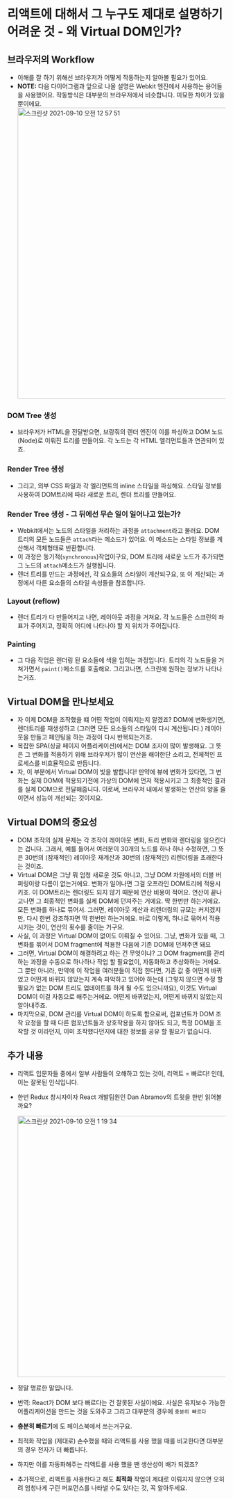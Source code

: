 # 리액트에 대해서 그 누구도 제대로 설명하기 어려운 것 - 왜 Virtual DOM인가?

## 브라우저의 Workflow

- 이해를 잘 하기 위해선 브라우저가 어떻게 작동하는지 알아볼 필요가 있어요.
- **NOTE:** 다음 다이어그램과 앞으로 나올 설명은 Webkit 엔진에서 사용하는 용어들을 사용했어요. 작동방식은 대부분의 브라우저에서 비슷합니다. 미묘한 차이가 있을 뿐이에요.
  <img width="669" alt="스크린샷 2021-09-10 오전 12 57 51" src="https://user-images.githubusercontent.com/81012135/132720634-ea786da3-5838-4454-834f-e1d123e220ec.png">

### DOM Tree 생성

- 브라우저가 HTML을 전달받으면, 브랑줘의 렌더 엔진이 이를 파싱하고 DOM 노드(Node)로 이뤄진 트리를 만들어요. 각 노드는 각 HTML 엘리먼트들과 연관되어 있죠.

### Render Tree 생성

- 그리고, 외부 CSS 파일과 각 엘리먼트의 inline 스타일을 파싱해요. 스타일 정보를 사용하여 DOM트리에 따라 새로운 트리, 렌더 트리를 만들어요.

### Render Tree 생성 - 그 뒤에선 무슨 일이 일어나고 있는가?

- Webkit에서는 노드의 스타일을 처리하는 과정을 `attachment`라고 불러요. DOM 트리의 모든 노드들은 `attach`라는 메소드가 있어요. 이 메소드는 스타일 정보를 계산해서 객체형태로 반환합니다.
- 이 과정은 동기적(`synchronous`)작업이구요, DOM 트리에 새로운 노드가 추가되면 그 노드의 `attach`메소드가 실행됩니다.
- 렌더 트리를 만드는 과정에선, 각 요소들의 스타일이 계산되구요, 또 이 계산되는 과정에서 다른 요소들의 스타일 속성들을 참조합니다.

### Layout (reflow)

- 렌더 트리가 다 만들어지고 나면, 레이아웃 과정을 거쳐요. 각 노드들은 스크린의 좌표가 주어지고, 정확히 어디에 나타나야 할 지 위치가 주어집니다.

### Painting

- 그 다음 작업은 렌더링 된 요소들에 색을 입히는 과정입니다. 트리의 각 노드들을 거쳐가면서 `paint()`메소드를 호출해요. 그리고나면, 스크린에 원하는 정보가 나타나는거죠.

## Virtual DOM을 만나보세요

- 자 이제 DOM을 조작했을 떄 어떤 작업이 이뤄지는지 알겠죠? DOM에 변화생기면, 렌더트리를 재생성하고 (그러면 모든 요소들의 스타일이 다시 계산됩니다.) 레이아웃을 만들고 페인팅을 하는 과정이 다시 반복되는거죠.
- 복잡한 SPA(싱글 페이지 어플리케이션)에서는 DOM 조자이 많이 발생해요. 그 뜻은 그 변화를 적용하기 위해 브라우저가 많이 연산을 해야한단 소리고, 전체적인 프로세스를 비효율적으로 만듭니다.
- 자, 이 부분에서 Virtual DOM이 빛을 발합니다! 만약에 뷰에 변화가 있다면, 그 변화는 실제 DOM에 적용되기전에 가상의 DOM에 먼저 적용시키고 그 최종적인 결과를 실제 DOM으로 전달해줍니다. 이로써, 브라우저 내에서 발생하는 연산의 양을 줄이면서 성능이 개선되는 것이지요.

## Virtual DOM의 중요성

- DOM 조작의 실제 문제는 각 조작이 레이아웃 변화, 트리 변화와 렌더링을 일으킨다는 겁니다. 그래서, 예를 들어서 여러분이 30개의 노드를 하나 하나 수정하면, 그 뜻은 30번의 (잠재적인) 레이아웃 재계산과 30번의 (잠재적인) 리렌더링을 초래한다는 것이죠.
- Virtual DOM은 그냥 뭐 엄청 새로운 것도 아니고, 그냥 DOM 차원에서의 더블 버퍼링이랑 다름이 없는거에요. 변화가 일어나면 그걸 오프라인 DOM트리에 적용시키죠. 이 DOM트리는 렌더링도 되지 않기 때문에 연산 비용이 적어요. 연산이 끝나고나면 그 최종적인 변화를 실제 DOM에 던져주는 거에요. 딱 한번만 하는거에요. 모든 변화를 하나로 묶어서. 그러면, 레이아웃 계산과 리렌더링의 규모는 커지겠지만, 다시 한번 강조하자면 딱 한번만 하는거에요. 바로 이렇게, 하나로 묶어서 적용시키는 것이, 연산의 횟수를 줄이는 거구요.
- 사실, 이 과정은 Virtual DOM이 없이도 이뤄질 수 있어요. 그냥, 변화가 있을 때, 그 변화를 묶어서 DOM fragment에 적용한 다음에 기존 DOM에 던져주면 돼요
- 그러면, Virtual DOM이 해결하려고 하는 건 무엇이냐? 그 DOM fragment를 관리하는 과정을 수동으로 하나하나 작업 할 필요없이, 자동화하고 추상화하는 거에요. 그 뿐만 아니라, 만약에 이 작업을 여러분들이 직접 한다면, 기존 값 중 어떤게 바뀌었고 어떤게 바뀌지 않았는지 계속 파악하고 있어야 하는데 (그렇지 않으면 수정 할 필요가 없는 DOM 트리도 업데이트를 하게 될 수도 있으니까요), 이것도 Virtual DOM이 이걸 자동으로 해주는거에요. 어떤게 바뀌었는지, 어떤게 바뀌지 않았는지 알아내주죠.
- 마지막으로, DOM 관리를 Virtual DOM이 하도록 함으로써, 컴포넌트가 DOM 조작 요청을 할 때 다른 컴포넌트들과 상호작용을 하지 않아도 되고, 특정 DOM을 조작할 것 이라던지, 이미 조작했다던지에 대한 정보를 공유 할 필요가 없습니다.

## 추가 내용

- 리액트 입문자들 중에서 일부 사람들이 오해하고 있는 것이, 리액트 = 빠르다! 인데, 이는 잘못된 인식입니다.
- 한번 Redux 창시자이자 React 개발팀원인 Dan Abramov의 트윗을 한번 읽어볼까요?

  <img width="601" alt="스크린샷 2021-09-10 오전 1 19 34" src="https://user-images.githubusercontent.com/81012135/132724024-6c902438-4e28-4e3e-891b-34276f6a529c.png">

- 정말 명료한 말입니다.
- 번역: React가 DOM 보다 빠르다는 건 잘못된 사실이에요. 사실은 유지보수 가능한 어플리케이션을 만드는 것을 도와주고 그리고 대부분의 경우에 `충분히 빠르다`

- **충분히 빠르기**에 도 페이스북에서 쓰는거구요.
- 최적화 작업을 (제대로) 손수했을 때와 리액트를 사용 했을 때를 비교한다면 대부분의 경우 전자가 더 빠릅니다.
- 하지만 이를 자동화해주는 리액트를 사용 했을 땐 생산성이 배가 되겠죠?

- 추가적으로, 리액트를 사용한다고 해도 **최적화** 작업이 제대로 이뤄지지 않으면 오히려 엄청나게 구린 퍼포먼스를 나타낼 수도 있다는 것, 꼭 알아두세요.

<!-- 출처 : https://velopert.com/3236 -->
<!-- 원본: https://hashnode.com/post/the-one-thing-that-no-one-properly-explains-about-react-why-virtual-dom-cisczhfj41bmssp53mvfwmgrq -->
